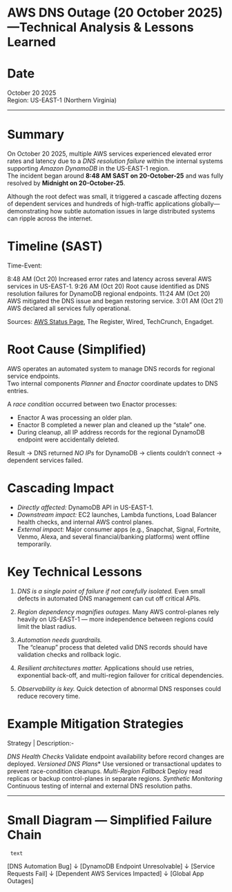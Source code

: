 # AWS DNS Outage (20 October 2025)—Technical Analysis & Lessons Learned

# Date
October 20 2025  
Region: US-EAST-1 (Northern Virginia)

--------------------------------------------
# Summary

On October 20 2025, multiple AWS services experienced elevated error rates and latency due to a *DNS resolution failure* within the internal systems supporting *Amazon DynamoDB* in the US-EAST-1 region.  
The incident began around **8:48 AM SAST on 20-October-25** and was fully resolved by **Midnight on 20-October-25**.

Although the root defect was small, it triggered a cascade affecting dozens of dependent services and hundreds of high-traffic applications globally—demonstrating how subtle automation issues in large distributed systems can ripple across the internet.


# Timeline (SAST)

Time-Event:

8:48 AM (Oct 20) Increased error rates and latency across several AWS services in US-EAST-1.
9:26 AM (Oct 20) Root cause identified as DNS resolution failures for DynamoDB regional endpoints.
11:24 AM (Oct 20) AWS mitigated the DNS issue and began restoring service.
3:01 AM (Oct 21) AWS declared all services fully operational.


Sources: [AWS Status Page](https://status.aws.amazon.com/), The Register, Wired, TechCrunch, Engadget.

# Root Cause (Simplified)

AWS operates an automated system to manage DNS records for regional service endpoints.  
Two internal components *Planner* and *Enactor* coordinate updates to DNS entries.

A *race condition* occurred between two Enactor processes:
- Enactor A was processing an older plan.
- Enactor B completed a newer plan and cleaned up the “stale” one.
- During cleanup, all IP address records for the regional DynamoDB endpoint were accidentally deleted.

Result → DNS returned *NO IPs* for DynamoDB → clients couldn’t connect → dependent services failed.


# Cascading Impact

- *Directly affected:* DynamoDB API in US-EAST-1.  
- *Downstream impact:* EC2 launches, Lambda functions, Load Balancer health checks, and internal AWS control planes.  
- *External impact:* Major consumer apps (e.g., Snapchat, Signal, Fortnite, Venmo, Alexa, and several financial/banking platforms)  went offline temporarily.


# Key Technical Lessons

1. *DNS is a single point of failure if not carefully isolated.* 
   Even small defects in automated DNS management can cut off critical APIs.

2. *Region dependency magnifies outages.* 
   Many AWS control-planes rely heavily on US-EAST-1 — more independence between regions could limit the blast radius.

3. *Automation needs guardrails.*  
   The “cleanup” process that deleted valid DNS records should have validation checks and rollback logic.

4. *Resilient architectures matter.* 
   Applications should use retries, exponential back-off, and multi-region failover for critical dependencies.

5. *Observability is key.* 
   Quick detection of abnormal DNS responses could reduce recovery time.

# Example Mitigation Strategies

 Strategy | Description:-

 *DNS Health Checks* Validate endpoint availability before record changes are deployed. 
  *Versioned DNS Plans**  Use versioned or transactional updates to prevent race-condition cleanups. 
  *Multi-Region Fallback*  Deploy read replicas or backup control-planes in separate regions.  *Synthetic Monitoring*  Continuous testing of internal and external DNS resolution paths. 

----------------------------

# Small Diagram — Simplified Failure Chain
     text
[DNS Automation Bug]
        ↓
[DynamoDB Endpoint Unresolvable]
        ↓
[Service Requests Fail]
        ↓
[Dependent AWS Services Impacted]
        ↓
[Global App Outages]
